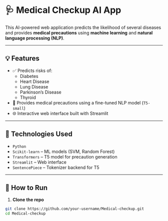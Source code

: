 # 🩺 Medical Checkup AI App

This AI-powered web application predicts the likelihood of several diseases and provides **medical precautions** using **machine learning** and **natural language processing (NLP)**.

---

## 💡 Features

- ✅ Predicts risks of:
  - Diabetes
  - Heart Disease
  - Lung Disease
  - Parkinson’s Disease
  - Thyroid
- 💬 Provides medical precautions using a fine-tuned NLP model (`T5-small`)
- 🌐 Interactive web interface built with Streamlit

---

## 🧠 Technologies Used

- `Python`
- `Scikit-learn` – ML models (SVM, Random Forest)
- `Transformers` – T5 model for precaution generation
- `Streamlit` – Web interface
- `SentencePiece` – Tokenizer backend for T5

---

## 🚀 How to Run

1. **Clone the repo**

```bash
git clone https://github.com/your-username/Medical-checkup.git
cd Medical-checkup
